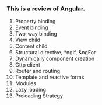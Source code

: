 ### This is a review of Angular.

1. Property binding
2. Event binding
3. Two-way binding
4. View child
5. Content child
6. Structural directive, *ngIf, &ngFor
7. Dynamically component creation
8. Gttp client
9. Router and routing
10. Template and reactive forms
11. Modules
12. Lazy loading
13. Preloading Strategy


